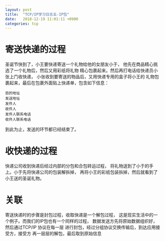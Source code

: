 ```yaml
---
layout: post
title:  "TCP/IP学习日志五-IP包"
date:   2018-12-19 11:01:11 +0900
categories: tcp
---
```


# 寄送快递的过程

圣诞节快到了，小王要快递寄送一个礼物给他的女朋友小于， 他先在商品精心挑选了一个礼物后，然后又用彩纸将礼物 精心包裹起来。然后再打电话给快递员小张上门收快递， 小张收到要寄送的物品后，又用快递专用的盒子将小王的 礼物包裹起来，最后在包裹外面贴上快递单，包含如下信息：

    目的地址
    发送地址
    发件人
    收件人
    发件人联系电话
    收件人联系电话
    
到此为止，发送的环节都已经结束了。

# 收快递的过程

快递公司收到快递后经过内部的分包和合包转运过程， 将礼物送到了小于的手上。小于先将快递公司的包装解拆掉， 再将小王的彩纸包装拆掉，然后就看到了小王送的圣诞礼物。

# 关联

寄送快递时的步骤是封包过程，收取快递是一个解包过程， 这是现实生活中的一个例子。而我们的IP包也有一个同样的过程， 数据发送方先将原始数据组织好，然后通过TCP/IP 协议在每一层 进行封包，经过分组协议交换传输后，到达应用接受方，接受方 再一层层的解包，最后取到原始信息